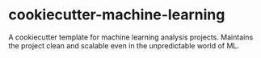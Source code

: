 # cookiecutter-machine-learning
A cookiecutter template for machine learning analysis projects. Maintains the project clean and scalable even in the unpredictable world of ML. 
